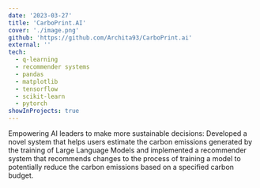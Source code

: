 ```yaml
---
date: '2023-03-27'
title: 'CarboPrint.AI'
cover: './image.png'
github: 'https://github.com/Archita93/CarboPrint.ai'
external: ''
tech:
  - q-learning
  - recommender systems
  - pandas
  - matplotlib
  - tensorflow
  - scikit-learn
  - pytorch
showInProjects: true
---
```


Empowering AI leaders to make more sustainable decisions: Developed a novel system that helps users estimate the carbon emissions generated by the training of Large Language Models and implemented a recommender system that recommends changes to the process of training a model to potentially reduce the carbon emissions based on a specified carbon budget.

<!-- ---
date: '1'
title: 'RadioCare'
cover: './image.png'
github: 'https://github.com/Adibvafa/RadioCareBorealisAI'
external: 'https://halcyon-theme.netlify.com/'
tags:

---
